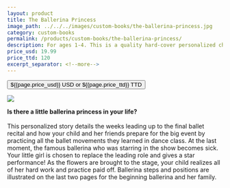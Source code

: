 ```yaml
---
layout: product
title: The Ballerina Princess
image_path: ../../../images/custom-books/the-ballerina-princess.jpg
category: custom-books
permalink: /products/custom-books/the-ballerina-princess/
description: For ages 1-4. This is a quality hard-cover personalized children's book. Washable hard covers. Fully illustrated color pages. 36 pages.
price_usd: 19.99
price_ttd: 120
excerpt_separator: <!--more-->
---
```


<button class="bg-blue-500 hover:bg-blue-700 text-white font-bold my-2 py-2 px-4 rounded w-full snipcart-add-item" 
data-item-id="the-ballerina-princess" 
data-item-price="{{page.price_usd}}"
data-item-url="https://www.karenix.com/shop"
data-item-description="{{ page.description }}"
data-item-image="{{page.image_path}}"
data-item-name="{{page.title}}"
data-item-custom1-name="Whose child was invited to recital?"
data-item-custom2-name="Ballet Teacher Name (optional)"
data-item-custom10-name="Age (optional)"
data-item-custom11-name="First Name"
data-item-custom12-name="Last Name"
data-item-custom13-name="Middle Name (optional)"
data-item-custom14-name="Use Nickname (optional)"
data-item-custom15-name="Hometown"
data-item-custom16-name="Friends"
data-item-custom17-name="Dedication (with love from)"
data-item-custom18-name="Book From (Mom & Dad"
data-item-custom19-name="Date of Gift"
data-item-custom20-name="Gender"
data-item-custom20-options="Girl"
data-item-custom21-name="Version"
data-item-custom21-options="Ethnic"
data-item-categories="books|children">
${{page.price_usd}} USD or ${{page.price_ttd}} TTD
</button>

<!--more-->

<div class="flex flex-wrap">
  <div class="w-64 p-4 h-auto">
    <a data-fancybox="gallery" href="{{ page.image_path }}"><img src="{{ page.image_path }}"></a>
  </div>
  <div class="sm:flex-1">
    <p class="p-4 text-gray-700">
      <strong>
        Is there a little ballerina princess in your life?
      </strong>
      <br><br>
      This personalized story details the weeks leading up to the final ballet recital and how your child and her
      friends prepare for the big event by practicing all the ballet movements they learned in dance class. At the last
      moment, the famous ballerina who was starring in the show becomes sick.
      Your little girl is chosen to replace the leading role and gives a star performance! As the flowers are brought to
      the stage, your child realizes all of her hard work and practice paid off.
      Ballerina steps and positions are illustrated on the last two pages for the beginning ballerina and her family.
    </p>
  </div>
</div>